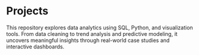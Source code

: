 # Projects
This repository explores data analytics using SQL, Python, and visualization tools. From data cleaning to trend analysis and predictive modeling, it uncovers meaningful insights through real-world case studies and interactive dashboards.
